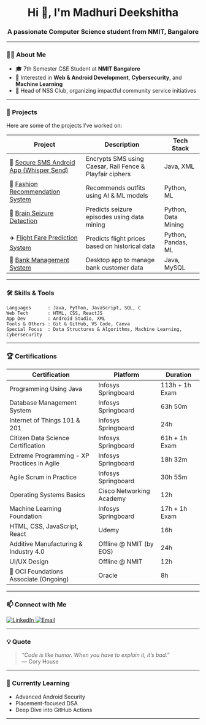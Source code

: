 <h1 align="center">Hi 👋, I'm Madhuri Deekshitha</h1>
<h3 align="center">A passionate Computer Science student from NMIT, Bangalore</h3>

---

### 👩‍💻 About Me

- 🎓 7th Semester CSE Student at **NMIT Bangalore**
- 🧠 Interested in **Web & Android Development**, **Cybersecurity**, and **Machine Learning**
- 🏅 Head of NSS Club, organizing impactful community service initiatives

---

### 🚀 Projects

Here are some of the projects I’ve worked on:

| Project | Description | Tech Stack |
|--------|-------------|------------|
| 🔐 [Secure SMS Android App (Whisper Send)](https://github.com/madhuri-deekshitha/Secure-SMS-App.git) | Encrypts SMS using Caesar, Rail Fence & Playfair ciphers | Java, XML |
| 🧵 [Fashion Recommendation System](https://github.com/madhuri-deekshitha/Fashion-Recommendation-System-.git) | Recommends outfits using AI & ML models | Python, ML |
| 🧠 [Brain Seizure Detection](https://github.com/madhuri2005/seizure-detection) | Predicts seizure episodes using data mining | Python, Data Mining |
| ✈️ [Flight Fare Prediction System](https://github.com/madhuri-deekshitha/Flight-Fare-Prediction.git) | Predicts flight prices based on historical data | Python, Pandas, ML |
| 🏦 [Bank Management System](https://github.com/madhuri-deekshitha/Bank-Management-System.git) | Desktop app to manage bank customer data | Java, MySQL |

---

### 🛠️ Skills & Tools

```text
Languages      : Java, Python, JavaScript, SQL, C
Web Tech       : HTML, CSS, ReactJS
App Dev        : Android Studio, XML
Tools & Others : Git & GitHub, VS Code, Canva
Special Focus  : Data Structures & Algorithms, Machine Learning, Cybersecurity
```

---

### 🏆 Certifications

| Certification | Platform | Duration |
|---------------|----------|----------|
| Programming Using Java | Infosys Springboard | 113h + 1h Exam |
| Database Management System | Infosys Springboard | 63h 50m |
| Internet of Things 101 & 201 | Infosys Springboard | 24h |
| Citizen Data Science Certification | Infosys Springboard | 61h + 1h Exam |
| Extreme Programming - XP Practices in Agile | Infosys Springboard | 18h 32m |
| Agile Scrum in Practice | Infosys Springboard | 30h 55m |
| Operating Systems Basics | Cisco Networking Academy | 12h |
| Machine Learning Foundation | Infosys Springboard | 17h + 1h Exam |
| HTML, CSS, JavaScript, React | Udemy | 16h |
| Additive Manufacturing & Industry 4.0 | Offline @ NMIT (by EOS) | 24h |
| UI/UX Design | Offline @ NMIT | 12h |
| 🚧 OCI Foundations Associate (Ongoing) | Oracle | 8h |

---


### 📫 Connect with Me

<p align="left">
  <a href="https://www.linkedin.com/in/madhuri2005" target="_blank">
    <img src="https://img.shields.io/badge/LinkedIn-blue?style=for-the-badge&logo=linkedin" alt="LinkedIn" />
  </a>
  <a href="mailto:madhuri@example.com">
    <img src="https://img.shields.io/badge/Email-D14836?style=for-the-badge&logo=gmail&logoColor=white" alt="Email" />
  </a>
</p>

---

### 💡 Quote

> *“Code is like humor. When you have to explain it, it’s bad.”*  
> — Cory House

---

### 🧠 Currently Learning

- Advanced Android Security  
- Placement-focused DSA  
- Deep Dive into GitHub Actions

---


